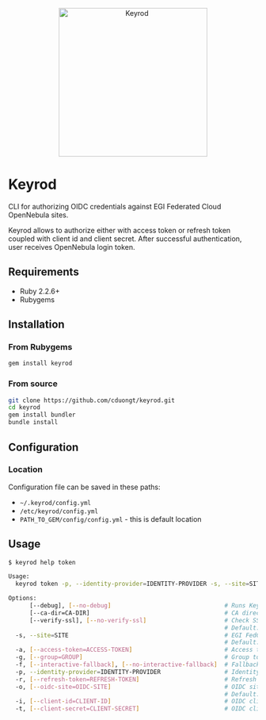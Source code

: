 <p align="center">
    <img alt="Keyrod" src="https://i.imgur.com/yZKRrO0.png" width="300"/>
</p>

# Keyrod
CLI for authorizing OIDC credentials against EGI Federated Cloud OpenNebula sites.

Keyrod allows to authorize either with access token or refresh token coupled with client id and client secret. After successful authentication, user receives OpenNebula login token.

## Requirements
* Ruby 2.2.6+
* Rubygems

## Installation
### From Rubygems
```bash
gem install keyrod
```
### From source
```bash
git clone https://github.com/cduongt/keyrod.git
cd keyrod
gem install bundler
bundle install
```

## Configuration
### Location
Configuration file can be saved in these paths:
* `~/.keyrod/config.yml`
* `/etc/keyrod/config.yml`
* `PATH_TO_GEM/config/config.yml` - this is default location

## Usage
```bash
$ keyrod help token

Usage:
  keyrod token -p, --identity-provider=IDENTITY-PROVIDER -s, --site=SITE

Options:
      [--debug], [--no-debug]                                # Runs Keyrod in debug mode
      [--ca-dir=CA-DIR]                                      # CA directory
      [--verify-ssl], [--no-verify-ssl]                      # Check SSL certificate of FedCloud site
                                                             # Default: true
  -s, --site=SITE                                            # EGI FedCloud Site
                                                             # Default: http://localhost/
  -a, [--access-token=ACCESS-TOKEN]                          # Access token for authentication
  -g, [--group=GROUP]                                        # Group to join
  -f, [--interactive-fallback], [--no-interactive-fallback]  # Fallback to interactive mode if group is not set
  -p, --identity-provider=IDENTITY-PROVIDER                  # Identity provider for token
  -r, [--refresh-token=REFRESH-TOKEN]                        # Refresh token for creating access token
  -o, [--oidc-site=OIDC-SITE]                                # OIDC site for authenticating refresh token
                                                             # Default: http://localhost/token
  -i, [--client-id=CLIENT-ID]                                # OIDC client ID
  -t, [--client-secret=CLIENT-SECRET]                        # OIDC client secret
```